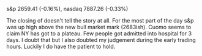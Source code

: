 s&p 2659.41 (-0.16%), nasdaq 7887.26 (-0.33%)
 
The closing of doesn't tell the story at all. For the most part of the day s&p was up high above the new bull market mark (2683ish).
Cuomo seems to claim NY has got to a plateau. Few people got admitted into hospital for 3 days. I doubt that but I also doubted my
judgement during the early trading hours. Luckily I do have the patient to hold.

